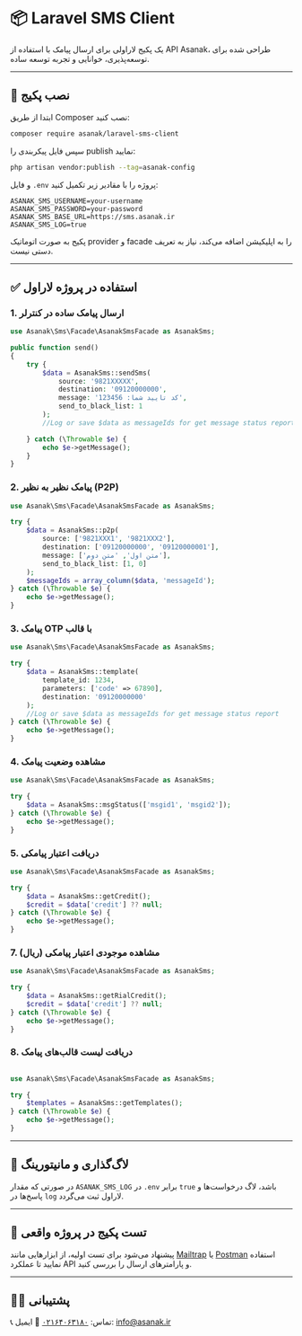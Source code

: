 # 📦 Laravel SMS Client

یک پکیج لاراولی برای ارسال پیامک با استفاده از API Asanak، طراحی شده برای توسعه‌پذیری، خوانایی و تجربه توسعه ساده.

---

## 🔧 نصب پکیج

ابتدا از طریق Composer نصب کنید:

```bash
composer require asanak/laravel-sms-client
```

سپس فایل پیکربندی را publish نمایید:

```bash
php artisan vendor:publish --tag=asanak-config
```

و فایل `.env` پروژه را با مقادیر زیر تکمیل کنید:

```env
ASANAK_SMS_USERNAME=your-username
ASANAK_SMS_PASSWORD=your-password
ASANAK_SMS_BASE_URL=https://sms.asanak.ir
ASANAK_SMS_LOG=true
```

پکیج به صورت اتوماتیک provider و facade را به اپلیکیشن اضافه می‌کند، نیاز به تعریف دستی نیست.

---

## ✅ استفاده در پروژه لاراول

### 1. ارسال پیامک ساده در کنترلر

```php
use Asanak\Sms\Facade\AsanakSmsFacade as AsanakSms;

public function send()
{
    try {
        $data = AsanakSms::sendSms(
            source: '9821XXXXX',
            destination: '09120000000',
            message: 'کد تایید شما: 123456',
            send_to_black_list: 1
        );
        //Log or save $data as messageIds for get message status report

    } catch (\Throwable $e) {
        echo $e->getMessage();
    }
}
```

### 2. پیامک نظیر به نظیر (P2P)

```php
use Asanak\Sms\Facade\AsanakSmsFacade as AsanakSms;

try {
    $data = AsanakSms::p2p(
        source: ['9821XXX1', '9821XXX2'],
        destination: ['09120000000', '09120000001'],
        message: ['متن اول', 'متن دوم'],
        send_to_black_list: [1, 0]
    );
    $messageIds = array_column($data, 'messageId');
} catch (\Throwable $e) {
    echo $e->getMessage();
}
```

### 3. پیامک OTP با قالب

```php
use Asanak\Sms\Facade\AsanakSmsFacade as AsanakSms;

try {
    $data = AsanakSms::template(
        template_id: 1234,
        parameters: ['code' => 67890],
        destination: '09120000000'
    );
    //Log or save $data as messageIds for get message status report
} catch (\Throwable $e) {
    echo $e->getMessage();
}
```

### 4. مشاهده وضعیت پیامک

```php
use Asanak\Sms\Facade\AsanakSmsFacade as AsanakSms;

try {
    $data = AsanakSms::msgStatus(['msgid1', 'msgid2']);
} catch (\Throwable $e) {
    echo $e->getMessage();
}
```

### 5. دریافت اعتبار پیامکی

```php
use Asanak\Sms\Facade\AsanakSmsFacade as AsanakSms;

try {
    $data = AsanakSms::getCredit();
    $credit = $data['credit'] ?? null;
} catch (\Throwable $e) {
    echo $e->getMessage();
}
```

### 7. مشاهده موجودی اعتبار پیامکی (ریال)
```php
use Asanak\Sms\Facade\AsanakSmsFacade as AsanakSms;

try {
    $data = AsanakSms::getRialCredit();
    $credit = $data['credit'] ?? null;
} catch (\Throwable $e) {
    echo $e->getMessage();
}
```

### 8. دریافت لیست قالب‌های پیامک
```php

use Asanak\Sms\Facade\AsanakSmsFacade as AsanakSms;

try {
    $templates = AsanakSms::getTemplates();
} catch (\Throwable $e) {
    echo $e->getMessage();
}
```

---

## 🧰 لاگ‌گذاری و مانیتورینگ

در صورتی که مقدار `ASANAK_SMS_LOG` در `.env` برابر `true` باشد، لاگ درخواست‌ها و پاسخ‌ها در `log` لاراول ثبت می‌گردد.

---

## 🧪 تست پکیج در پروژه واقعی

پیشنهاد می‌شود برای تست اولیه، از ابزارهایی مانند [Mailtrap](https://mailtrap.io/) یا [Postman](https://postman.com) استفاده نمایید تا عملکرد API و پارامترهای ارسال را بررسی کنید.

---

## 🙋‍♂️ پشتیبانی

📞 تماس: [۰۲١۶۴۰۶۳۱۸۰](https://asanak.com/call_to_asanak)
📨 ایمیل: [info@asanak.ir](mailto:info@asanak.ir)
